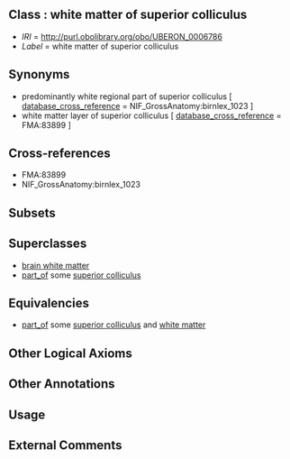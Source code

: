 
## Class : white matter of superior colliculus

 * *IRI* = http://purl.obolibrary.org/obo/UBERON_0006786
 * *Label* = white matter of superior colliculus

## Synonyms

 * predominantly white regional part of superior colliculus [ [database_cross_reference](../../ef/oboInOwl#hasDbXref.md) = NIF_GrossAnatomy:birnlex_1023 ]
 * white matter layer of superior colliculus [ [database_cross_reference](../../ef/oboInOwl#hasDbXref.md) = FMA:83899 ]

## Cross-references

 * FMA:83899
 * NIF_GrossAnatomy:birnlex_1023

## Subsets


## Superclasses

 * [brain white matter](../../UBERON/44/UBERON_0003544.md)
 * [part_of](../../BFO/50/BFO_0000050.md) some [superior colliculus](../../UBERON/45/UBERON_0001945.md)

## Equivalencies

 * [part_of](../../BFO/50/BFO_0000050.md) some [superior colliculus](../../UBERON/45/UBERON_0001945.md) and [white matter](../../UBERON/16/UBERON_0002316.md)

## Other Logical Axioms


## Other Annotations


## Usage


## External Comments

